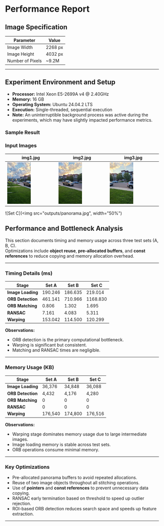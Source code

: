 # Performance Report

## Image Specification
| Parameter          | Value      |
|-------------------|-----------|
| Image Width       | 2268 px   |
| Image Height      | 4032 px   |
| Number of Pixels  | ~9.2M     |

---

## Experiment Environment and Setup
- **Processor:** Intel Xeon E5-2699A v4 @ 2.40GHz  
- **Memory:** 16 GB  
- **Operating System:** Ubuntu 24.04.2 LTS  
- **Execution:** Single-threaded, sequential execution  
- **Note:** An uninterruptible background process was active during the experiments, which may have slightly impacted performance metrics.

### Sample Result

### Input Images

| img1.jpg | img2.jpg | img3.jpg |
|----------|----------|----------|
| <img src="inputs/C/20250821_195822.jpg" width="50%"> | <img src="inputs/C/20250821_195825.jpg" width="50%"> | <img src="inputs/C/20250821_195827.jpg" width="50%"> |

![Set C](<img src="outputs/panorama.jpg", width="50%")


## Performance and Bottleneck Analysis

This section documents timing and memory usage across three test sets (A, B, C).  
Optimizations include **object reuse**, **pre-allocated buffers**, and **const references** to reduce copying and memory allocation overhead.

---

### Timing Details (ms)

| Stage           | Set A     | Set B     | Set C     |
|-----------------|-----------|-----------|-----------|
| **Image Loading** | 190.246   | 186.635   | 219.014   |
| **ORB Detection** | 461.141   | 710.966   | 1168.830  |
| **ORB Matching**  | 0.806     | 1.302     | 1.695     |
| **RANSAC**        | 7.161     | 4.083     | 5.311     |
| **Warping**       | 153.042   | 114.500   | 120.299   |


**Observations:**
- ORB detection is the primary computational bottleneck.
- Warping is significant but consistent.
- Matching and RANSAC times are negligible.

---

### Memory Usage (KB)

| Stage           | Set A     | Set B     | Set C     |
|-----------------|-----------|-----------|-----------|
| **Image Loading** | 36,376    | 34,848    | 36,088    |
| **ORB Detection** | 4,432     | 4,176     | 4,280     |
| **ORB Matching**  | 0         | 0         | 0         |
| **RANSAC**        | 0         | 0         | 0         |
| **Warping**       | 176,540   | 174,800   | 176,516   |



**Observations:**
- Warping stage dominates memory usage due to large intermediate images.
- Image loading memory is stable across test sets.
- ORB operations consume minimal memory.

---

### Key Optimizations

- Pre-allocated panorama buffers to avoid repeated allocations.
- Reuse of two image objects throughout all stitching operations.
- Use of **pointers** and **const references** to prevent unnecessary data copying.
- RANSAC early termination based on threshold to speed up outlier rejection.
- ROI-based ORB detection reduces search space and speeds up feature extraction.

---
